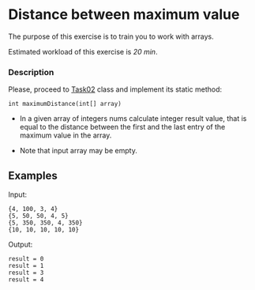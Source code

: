 # Distance between maximum value

The purpose of this exercise is to train you to work with arrays.

Estimated workload of this exercise is *20 min*.

### Description

Please, proceed to [Task02](src/main/java/com/epam/rd/autotasks/task02/Task02.java) class
and implement its static method:

`int maximumDistance(int[] array)`

* In a given array of integers nums calculate integer result value, that is equal to the distance between the first and the last entry of the maximum value in the array.

* Note that input array may be empty.

## Examples

Input:

```
{4, 100, 3, 4}
{5, 50, 50, 4, 5}
{5, 350, 350, 4, 350}
{10, 10, 10, 10, 10}
```

Output:

```
result = 0
result = 1
result = 3
result = 4 
```
